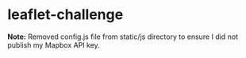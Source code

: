 # leaflet-challenge
__Note:__ Removed config.js file from static/js directory to ensure I did not publish my Mapbox API key. 
